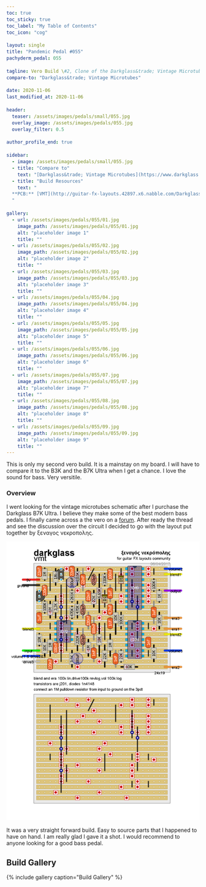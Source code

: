 ```yaml
---
toc: true
toc_sticky: true
toc_label: "My Table of Contents"
toc_icon: "cog"

layout: single
title: "Pandemic Pedal #055"
pachyderm_pedal: 055

tagline: Vero Build \#2, Clone of the Darkglass&trade; Vintage Microtubes
compare-to: "Darkglass&trade; Vintage Microtubes"

date: 2020-11-06
last_modified_at: 2020-11-06

header:
  teaser: /assets/images/pedals/small/055.jpg
  overlay_image: /assets/images/pedals/055.jpg
  overlay_filter: 0.5

author_profile_end: true

sidebar:
  - image: /assets/images/pedals/small/055.jpg
  - title: "Compare to"
    text: "[Darkglass&trade; Vintage Microtubes](https://www.darkglass.com/creations/vintage-microtubes/)"
  - title: "Build Resources"
    text: "
  **PCB:** [VMT](http://guitar-fx-layouts.42897.x6.nabble.com/Darkglass-VMT-td16443i40.html)
  "

gallery:
  - url: /assets/images/pedals/055/01.jpg
    image_path: /assets/images/pedals/055/01.jpg
    alt: "placeholder image 1"
    title: ""
  - url: /assets/images/pedals/055/02.jpg
    image_path: /assets/images/pedals/055/02.jpg
    alt: "placeholder image 2"
    title: ""
  - url: /assets/images/pedals/055/03.jpg
    image_path: /assets/images/pedals/055/03.jpg
    alt: "placeholder image 3"
    title: ""
  - url: /assets/images/pedals/055/04.jpg
    image_path: /assets/images/pedals/055/04.jpg
    alt: "placeholder image 4"
    title: ""
  - url: /assets/images/pedals/055/05.jpg
    image_path: /assets/images/pedals/055/05.jpg
    alt: "placeholder image 5"
    title: ""
  - url: /assets/images/pedals/055/06.jpg
    image_path: /assets/images/pedals/055/06.jpg
    alt: "placeholder image 6"
    title: ""
  - url: /assets/images/pedals/055/07.jpg
    image_path: /assets/images/pedals/055/07.jpg
    alt: "placeholder image 7"
    title: ""
  - url: /assets/images/pedals/055/08.jpg
    image_path: /assets/images/pedals/055/08.jpg
    alt: "placeholder image 8"
    title: ""
  - url: /assets/images/pedals/055/09.jpg
    image_path: /assets/images/pedals/055/09.jpg
    alt: "placeholder image 9"
    title: ""
---
```


This is only my second vero build. It is a mainstay on my board. I will have to compare it to the B3K and the B7K Ultra when I get a chance. I love the sound for bass. Very versitile.

### Overview

I went looking for the vintage microtubes schematic after I purchase the Darkglass B7K Ultra. I believe they make some of the best modern bass pedals. I finally came across a the vero on a [forum](http://guitar-fx-layouts.42897.x6.nabble.com/Darkglass-VMT-td16443i40.html). After ready the thread and see the discussion over the circuit I decided to go with the layout put together by ξεναγος νεκροπολης.

[![vero layout](/assets/images/pedals/055/darkglassvmt.png)](http://guitar-fx-layouts.42897.x6.nabble.com/file/n37290/darkglassvmt.png)

It was a very straight forward build. Easy to source parts that I happened to have on hand. I am really glad I gave it a shot. I would recommend to anyone looking for a good bass pedal.

## Build Gallery

{% include gallery caption="Build Gallery" %}